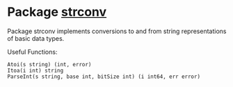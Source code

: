 # Package [strconv](https://pkg.go.dev/strconv)
Package strconv implements conversions to and from string representations of basic data types.  

Useful Functions:  
```
Atoi(s string) (int, error)
Itoa(i int) string
ParseInt(s string, base int, bitSize int) (i int64, err error)
```